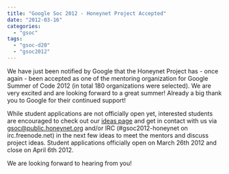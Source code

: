 ```yaml
---
title: "Google Soc 2012 - Honeynet Project Accepted"
date: "2012-03-16"
categories: 
  - "gsoc"
tags: 
  - "gsoc-d20"
  - "gsoc2012"
---
```


We have just been notified by Google that the Honeynet Project has - once again - been accepted as one of the mentoring organization for Google Summer of Code 2012 (in total 180 organizations were selected). We are very excited and are looking forward to a great summer! Already a big thank you to Google for their continued support!  
  
While student applications are not officially open yet, interested students are encouraged to check out our [ideas page](https://honeynet.org/gsoc/ideas) and get in contact with us via [gsoc@public.honeynet.org](mailto:gsoc@public.honeynet.org) and/or IRC (#gsoc2012-honeynet on irc.freenode.net) in the next few ideas to meet the mentors and discuss project ideas. Student applications officially open on March 26th 2012 and close on April 6th 2012. 
  
We are looking forward to hearing from you!
